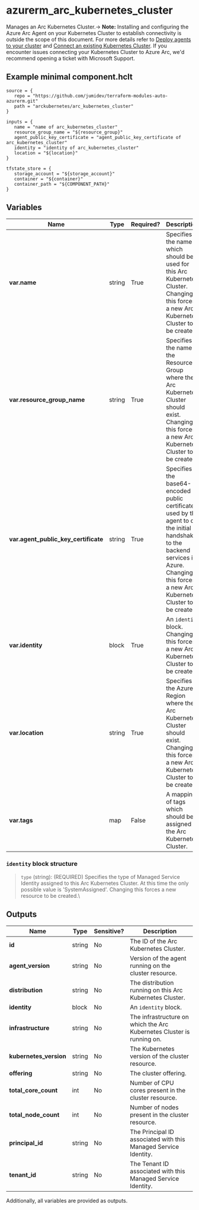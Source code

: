 # azurerm_arc_kubernetes_cluster

Manages an Arc Kubernetes Cluster.-> **Note:** Installing and configuring the Azure Arc Agent on your Kubernetes Cluster to establish connectivity is outside the scope of this document. For more details refer to [Deploy agents to your cluster](https://learn.microsoft.com/en-us/azure/azure-arc/kubernetes/conceptual-agent-overview#deploy-agents-to-your-cluster) and [Connect an existing Kubernetes Cluster](https://learn.microsoft.com/en-us/azure/azure-arc/kubernetes/quickstart-connect-cluster?tabs=azure-cli#connect-an-existing-kubernetes-cluster). If you encounter issues connecting your Kubernetes Cluster to Azure Arc, we'd recommend opening a ticket with Microsoft Support.

## Example minimal component.hclt

```hcl
source = {
   repo = "https://github.com/jumidev/terraform-modules-auto-azurerm.git" 
   path = "arckubernetes/arc_kubernetes_cluster" 
}

inputs = {
   name = "name of arc_kubernetes_cluster" 
   resource_group_name = "${resource_group}" 
   agent_public_key_certificate = "agent_public_key_certificate of arc_kubernetes_cluster" 
   identity = "identity of arc_kubernetes_cluster" 
   location = "${location}" 
}

tfstate_store = {
   storage_account = "${storage_account}" 
   container = "${container}" 
   container_path = "${COMPONENT_PATH}" 
}

```

## Variables

| Name | Type | Required? |  Description |
| ---- | ---- | --------- |  ----------- |
| **var.name** | string | True | Specifies the name which should be used for this Arc Kubernetes Cluster. Changing this forces a new Arc Kubernetes Cluster to be created. | 
| **var.resource_group_name** | string | True | Specifies the name of the Resource Group where the Arc Kubernetes Cluster should exist. Changing this forces a new Arc Kubernetes Cluster to be created. | 
| **var.agent_public_key_certificate** | string | True | Specifies the base64-encoded public certificate used by the agent to do the initial handshake to the backend services in Azure. Changing this forces a new Arc Kubernetes Cluster to be created. | 
| **var.identity** | block | True | An `identity` block. Changing this forces a new Arc Kubernetes Cluster to be created. | 
| **var.location** | string | True | Specifies the Azure Region where the Arc Kubernetes Cluster should exist. Changing this forces a new Arc Kubernetes Cluster to be created. | 
| **var.tags** | map | False | A mapping of tags which should be assigned to the Arc Kubernetes Cluster. | 

### `identity` block structure

> `type` (string): (REQUIRED) Specifies the type of Managed Service Identity assigned to this Arc Kubernetes Cluster. At this time the only possible value is 'SystemAssigned'. Changing this forces a new resource to be created.\



## Outputs

| Name | Type | Sensitive? | Description |
| ---- | ---- | --------- | --------- |
| **id** | string | No  | The ID of the Arc Kubernetes Cluster. | 
| **agent_version** | string | No  | Version of the agent running on the cluster resource. | 
| **distribution** | string | No  | The distribution running on this Arc Kubernetes Cluster. | 
| **identity** | block | No  | An `identity` block. | 
| **infrastructure** | string | No  | The infrastructure on which the Arc Kubernetes Cluster is running on. | 
| **kubernetes_version** | string | No  | The Kubernetes version of the cluster resource. | 
| **offering** | string | No  | The cluster offering. | 
| **total_core_count** | int | No  | Number of CPU cores present in the cluster resource. | 
| **total_node_count** | int | No  | Number of nodes present in the cluster resource. | 
| **principal_id** | string | No  | The Principal ID associated with this Managed Service Identity. | 
| **tenant_id** | string | No  | The Tenant ID associated with this Managed Service Identity. | 

Additionally, all variables are provided as outputs.
